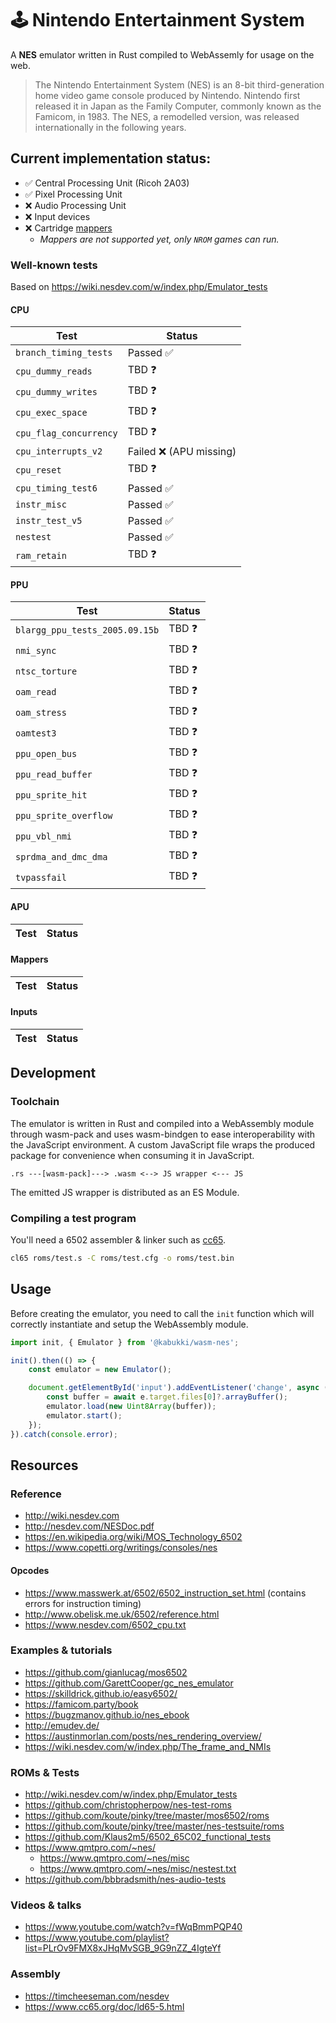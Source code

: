 # 🕹 Nintendo Entertainment System

A **NES** emulator written in Rust compiled to WebAssemly for usage on the web.

> The Nintendo Entertainment System (NES) is an 8-bit third-generation home video game console produced by Nintendo. Nintendo first released it in Japan as the Family Computer, commonly known as the Famicom, in 1983. The NES, a remodelled version, was released internationally in the following years.

## Current implementation status:

- ✅ Central Processing Unit (Ricoh 2A03) 
- ✅ Pixel Processing Unit
- ❌ Audio Processing Unit 
- ❌ Input devices
- ❌ Cartridge [mappers](https://wiki.nesdev.com/w/index.php/Mapper)
    - *Mappers are not supported yet, only `NROM` games can run.*

### Well-known tests

Based on https://wiki.nesdev.com/w/index.php/Emulator_tests

#### CPU

| Test                  | Status    |
|-----------------------|-----------|
| `branch_timing_tests` | Passed ✅ |
| `cpu_dummy_reads`     | TBD ❓    |
| `cpu_dummy_writes`    | TBD ❓    |
| `cpu_exec_space`      | TBD ❓    |
| `cpu_flag_concurrency`| TBD ❓    |
| `cpu_interrupts_v2`   | Failed ❌ (APU missing)   |
| `cpu_reset`           | TBD ❓    |
| `cpu_timing_test6`    | Passed ✅ |
| `instr_misc`          | Passed ✅ |
| `instr_test_v5`       | Passed ✅ |
| `nestest`             | Passed ✅ |
| `ram_retain`          | TBD ❓    |

#### PPU

| Test                              | Status    |
|-----------------------------------|-----------|
| `blargg_ppu_tests_2005.09.15b`    | TBD ❓    |
| `nmi_sync`                        | TBD ❓    |
| `ntsc_torture`                    | TBD ❓    |
| `oam_read`                        | TBD ❓    |
| `oam_stress`                      | TBD ❓    |
| `oamtest3`                        | TBD ❓    |
| `ppu_open_bus`                    | TBD ❓    |
| `ppu_read_buffer`                 | TBD ❓    |
| `ppu_sprite_hit`                  | TBD ❓    |
| `ppu_sprite_overflow`             | TBD ❓    |
| `ppu_vbl_nmi`                     | TBD ❓    |
| `sprdma_and_dmc_dma`              | TBD ❓    |
| `tvpassfail`                      | TBD ❓    |

#### APU

| Test                  | Status    |
|-----------------------|-----------|

#### Mappers

| Test                  | Status    |
|-----------------------|-----------|

#### Inputs

| Test                  | Status    |
|-----------------------|-----------|

## Development

### Toolchain

The emulator is written in Rust and compiled into a WebAssembly module through wasm-pack and uses wasm-bindgen to ease interoperability with the JavaScript environment. A custom JavaScript file wraps the produced package for convenience when consuming it in JavaScript.

```
.rs ---[wasm-pack]---> .wasm <--> JS wrapper <--- JS
```

The emitted JS wrapper is distributed as an ES Module.

### Compiling a test program

You'll need a 6502 assembler & linker such as [cc65](https://github.com/cc65/cc65).

```bash
cl65 roms/test.s -C roms/test.cfg -o roms/test.bin
```

## Usage

Before creating the emulator, you need to call the `init` function which will correctly instantiate and setup the WebAssembly module.

```js
import init, { Emulator } from '@kabukki/wasm-nes';

init().then(() => {
    const emulator = new Emulator();

    document.getElementById('input').addEventListener('change', async (e) => {
        const buffer = await e.target.files[0]?.arrayBuffer();
        emulator.load(new Uint8Array(buffer));
        emulator.start();
    });
}).catch(console.error);
```

## Resources

### Reference

- http://wiki.nesdev.com
- http://nesdev.com/NESDoc.pdf
- https://en.wikipedia.org/wiki/MOS_Technology_6502
- https://www.copetti.org/writings/consoles/nes

#### Opcodes

- https://www.masswerk.at/6502/6502_instruction_set.html (contains errors for instruction timing)
- http://www.obelisk.me.uk/6502/reference.html
- https://www.nesdev.com/6502_cpu.txt

### Examples & tutorials

- https://github.com/gianlucag/mos6502
- https://github.com/GarettCooper/gc_nes_emulator
- https://skilldrick.github.io/easy6502/
- https://famicom.party/book
- https://bugzmanov.github.io/nes_ebook
- http://emudev.de/
- https://austinmorlan.com/posts/nes_rendering_overview/
- https://wiki.nesdev.com/w/index.php/The_frame_and_NMIs

### ROMs & Tests

- http://wiki.nesdev.com/w/index.php/Emulator_tests
- https://github.com/christopherpow/nes-test-roms
- https://github.com/koute/pinky/tree/master/mos6502/roms
- https://github.com/koute/pinky/tree/master/nes-testsuite/roms
- https://github.com/Klaus2m5/6502_65C02_functional_tests
- https://www.qmtpro.com/~nes/
    - https://www.qmtpro.com/~nes/misc
    - https://www.qmtpro.com/~nes/misc/nestest.txt
- https://github.com/bbbradsmith/nes-audio-tests

### Videos & talks

- https://www.youtube.com/watch?v=fWqBmmPQP40
- https://www.youtube.com/playlist?list=PLrOv9FMX8xJHqMvSGB_9G9nZZ_4IgteYf

### Assembly

- https://timcheeseman.com/nesdev
- https://www.cc65.org/doc/ld65-5.html
